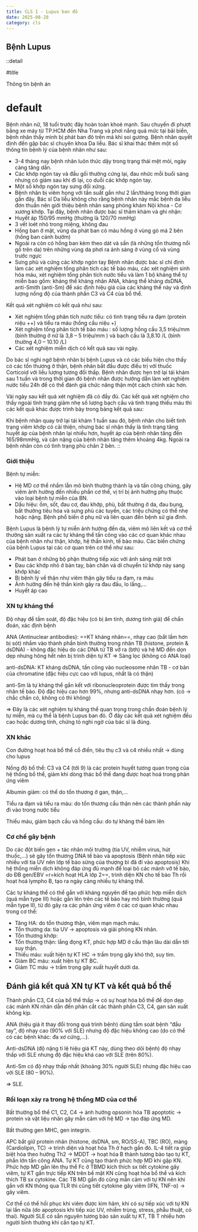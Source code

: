 ```yaml
---
title: CLS 1 - Lupus ban đỏ
date: 2025-08-28
category: cls
---
```


<!-- markdownlint-disable MD018 MD025 MD001 -->

## Bệnh Lupus

::detail

#title

Thông tin bệnh án

# default

Bệnh nhân nữ, 18 tuổi trước đây hoàn toàn khoẻ mạnh. Sau chuyến đi phượt bằng xe máy từ TP.HCM đến Nha Trang và phơi nắng quá mức tại bãi biển, bệnh nhân thấy mình bị phát ban đỏ trên má khi soi gương. Bệnh nhân quyết định đến gặp bác sĩ chuyên khoa Da liễu. Bác sĩ khai thác thêm một số thông tin bệnh lý của bệnh nhân như sau:

- 3-4 tháng nay bệnh nhân luôn thức dậy trong trạng thái mệt mỏi, ngày càng tăng dần.
- Các khớp ngón tay và đầu gối thường cứng lại, đau nhức mỗi buổi sáng nhưng có giảm sau khi đi lại, co duỗi các khớp ngón tay.
- Một số khớp ngón tay sưng đối xứng.
- Bệnh nhân bị viêm họng với tần suất gần như 2 lần/tháng trong thời gian gần đây.
Bác sĩ Da liễu không cho rằng bệnh nhân này mắc bệnh da liễu đơn thuần nên giới thiệu bệnh nhân sang phòng khám Nội khoa - Cơ xương khớp. Tại đây, bệnh nhân được bác sĩ thăm khám và ghi nhận:
- Huyết áp 150/95 mmHg (thường là 120/70 mmHg)
- 3 vết loét nhỏ trong miệng, không đau
- Hồng ban ở mặt, vùng da phát ban có màu hồng ở vùng gò má 2 bên (hồng ban cánh bướm)
- Ngoài ra còn có hồng ban kèm theo dát và sần (là những tổn thương nổi gồ trên da) trên những vùng da phơi ra ánh sáng ở vùng cổ và vùng trước ngực
- Sưng phù và cứng các khớp ngón tay Bệnh nhân được bác sĩ chỉ định làm các xét nghiệm tổng phân tích các tế bào máu, các xét nghiệm sinh hóa máu, xét nghiệm tổng phân tích nước tiểu và làm 1 bộ kháng thể tự miễn bao gồm: kháng thể kháng nhân ANA, kháng thể kháng dsDNA, anti-Smith (anti-Sm) để xác định hiệu giá của các kháng thể này và định lượng nồng độ của thành phần C3 và C4 của bổ thể.

Kết quả xét nghiệm có kết quả như sau:

- Xét nghiệm tổng phân tích nước tiểu: có tình trạng tiểu ra đạm (protein niệu ++)
và tiểu ra máu (hồng cầu niệu +)
- Xét nghiệm tổng phân tích tế bào máu : số lượng hồng cầu 3,5 triệu/mm (bình
thường ở nữ là 3,8 – 5 triệu/mm ) và bạch cầu là 3,8.10 /L (bình thường 4,0 –
10.10 /L)
- Các xét nghiệm miễn dịch có kết quả sau vài ngày.

Do bác sĩ nghi ngờ bệnh nhân bị bệnh Lupus và có các biểu hiện cho thấy có các tổn thương ở thận, bệnh nhân bắt đầu được điều trị với thuốc Corticoid với liều lượng tương đối thấp. Bệnh nhân được hẹn trở lại tái khám sau 1 tuần và trong thời gian đó bệnh nhân được hướng dẫn làm xét nghiệm nước tiểu 24h để có thể đánh giá chức năng thận một cách chính xác hơn.

Vài ngày sau kết quả xét nghiệm đã có đầy đủ. Các kết quả xét nghiệm cho thấy ngoài tình trạng giảm nhẹ số lượng bạch cầu và tình trạng thiếu máu thì các kết quả khác được trình bày trong bảng kết quả sau:

Khi bệnh nhân quay trở lại tái khám 1 tuần sau đó, bệnh nhân cho biết tình trạng viêm khớp có cải thiện, nhưng bác sĩ nhận thấy là tình trạng tăng huyết áp của bệnh nhân lại nhiều hơn, huyết áp của bệnh nhân tăng đến 165/98mmHg, và cân nặng của bệnh nhân tăng thêm khoảng 4kg. Ngoài ra bệnh nhân còn có tình trạng phù chân 2 bên.
::

### Giới thiệu

Bệnh tự miễn:

- Hệ MD cơ thể nhầm lẫn mô bình thường thành lạ và tấn công chúng, gây viêm ảnh hưởng đến nhiều phần cơ thể, vị trí bị ảnh hưởng phụ thuộc vào loại bệnh tự miễn của BN.
- Dấu hiệu: ốm, sốt, đau cơ, đau khớp, phù, bất thường ở da, đau bụng, bất thường tiêu hóa và sưng phù các tuyến, các triệu chứng có thể nhẹ hoặc nặng. Bệnh phổ biến ở phụ nữ và liên quan đến bệnh sử gia đình.

Bệnh Lupus là bệnh lý tự miễn ảnh hưởng đến da, viêm mô liên kết và cơ thể
thường sản xuất ra các tự kháng thể tấn công vào các cơ quan khác nhau của
bệnh nhân như thận, khớp, hệ thần kinh, tế bào máu. Các biến chứng của bệnh
Lupus tại các cơ quan trên cơ thể như sau:

- Phát ban ở những bộ phận thường tiếp xúc với ánh sáng mặt trời
- Đau các khớp nhỏ ở bàn tay, bàn chân và di chuyển từ khớp này sang khớp
khác
- Bị bệnh lý về thận như viêm thận gây tiểu ra đạm, ra máu
- Ảnh hưởng đến hệ thần kinh gây ra đau đầu, lo lắng,...
- Huyết áp cao

### XN tự kháng thể

Độ nhạy để tầm soát, độ đặc hiệu (có bị âm tính, dương tính giả) để chẩn đoán, xác định bệnh

ANA (Antinuclear antibodies): ==KT kháng nhân==, nhạy cao (bắt lầm hơn bị sót) nhắm vào thành phần bình thường trong nhân TB (histone, protein & dsDNA) - không đặc hiệu do các DNA từ TB vỡ ra (bth) và hệ MD đến dọn dẹp nhưng hông hết nên bị trình diện tự KT => Sàng lọc (không có ANA loại)

anti-dsDNA: KT kháng dsDNA, tấn công vào nucleosome nhân TB - cơ bản của chromatine (đặc hiệu cực cao với lupus, nhất là có thận)

anti-Sm là tự kháng thể gắn kết với ribonucleoprotein được tìm thấy trong nhân
tế bào. Độ đặc hiệu cao hơn 99%, nhưng anti-dsDNA nhạy hơn. (có → chắc chắn có, không có thì không)

=> Đây là các xét nghiệm tự kháng thể quan trọng trong chẩn đoán bệnh lý tự
miễn, mà cụ thể là bệnh Lupus ban đỏ. Ở đây các kết quả xét nghiệm đều cao
hoặc dương tính, chứng tỏ nghi ngờ của bác sĩ là đúng.

### XN khác

Con đường hoạt hoá bổ thể cổ điển, tiêu thụ c3 và c4 nhiều nhất → dùng cho lupus

Nồng độ bổ thể: C3 và C4 (tới 9) là các protein huyết tương quan trọng của hệ thống bổ thể, giảm khi dòng thác bổ thể đang được hoạt hoá trong phản ứng viêm

Albumin giảm: có thể do tổn thương ở gan, thận,...

Tiểu ra đạm và tiểu ra máu: do tổn thương cầu thận nên các thành phần này đi
vào trong nước tiểu

Thiếu máu, giảm bạch cầu và hồng cầu: do tự kháng thể bám lên

### Cơ chế gây bệnh

Do các đột biến gen + tác nhân môi trường (tia UV, nhiễm virus, hút thuốc,...) sẽ gây tổn thương DNA tế bào và apoptosis (Bệnh nhân tiếp xúc nhiều với tia UV nên lớp tế bào sừng của thượng bì đã đi vào apoptosis)
Khi hệ thống miễn dịch không đáp ứng đủ mạnh để loại bỏ các mảnh vỡ tế bào, do ĐB gen/EBV =r=kích hoạt HLA lớp 2==, trình diện KN cho tế bào Th rồi hoạt hoá lympho B,  tạo ra ngày càng nhiều tự kháng thể.

Các tự kháng thể có thể gắn với kháng nguyên để tạo phức hợp miễn dịch (quá mẫn type III) hoặc gắn lên trên các tế bào hay mô bình thường (quá mẫn type II), từ đó gây ra các phản ứng viêm ở các cơ quan khác nhau trong cơ thể:

- Tăng HA: do tổn thương thận, viêm mạn mạch máu.
- Tổn thương da: tia UV → apoptosis và giải phóng KN nhân.
- Tổn thương khớp:
- Tổn thương thận: lắng đọng KT, phức hợp MD ở cầu thận lâu dài dẫn tới suy thận.
- Thiếu máu: xuất hiện tự KT HC → trầm trọng gây khó thở, suy tim.
- Giảm BC máu: xuất hiện tự KT BC.
- Giảm TC máu → trầm trọng gây xuất huyết dưới da.

## Đánh giá kết quả XN tự KT và kết quả bổ thể

Thành phần C3, C4 của bổ thể thấp → có sự hoạt hóa bổ thể để dọn dẹp các mảnh KN nhân dẫn đến phân cắt các thành phần C3, C4, gan sản xuất không kịp.

ANA (hiệu giá ít thay đổi trong quá trình bệnh) dùng tầm soát bệnh “đầu tay”, độ nhạy cao (90% với SLE) nhưng độ đặc hiệu không cao (do có thể có các bệnh khác: đa xơ cứng,…).

Anti-dsDNA (độ nặng tỉ lệ hiệu giá KT này, dùng theo dõi bệnh) độ nhạy thấp với SLE nhưng độ đặc hiệu khá cao với SLE (trên 80%).

Anti-Sm có độ nhạy thấp nhất (khoảng 30% người SLE) nhưng đặc hiệu cao với SLE (80 – 90%).

=> SLE.

### Rối loạn xảy ra trong hệ thống MD của cơ thể

Bất thường bổ thể C1, C2, C4 → ảnh hưởng opsonin hóa TB apoptotic → protein và vật liệu nhân gây mẫn cảm với hệ MD → tạo đáp ứng MD.

Bất thường gen MHC, gen integrin.

APC bắt giữ protein nhân (histone, dsDNA, sm, RO/SS-A), TBC (RO), màng (Cardiolipin, TC) → trình diện và hoạt hóa Th ở hạch gần đó. IL-4 tiết ra giúp biệt hóa theo hướng Th2 → MDDT → hoạt hóa B thành tương bào tạo tự KT, phần lớn tấn công ANA. Tự KT cũng tạo thành phức hợp MD khi gặp KN. Phức hợp MD gắn lên thụ thể Fc ở TBMD kích thích sx tiết cytokine gây viêm, tự KT gắn trực tiếp KN trên bề mặt KN cũng hoạt hóa bổ thể và kích thích TB sx cytokine. Các TB MD gần đó cũng mẫn cảm với tự KN nên khi gắn với KN thông qua TLR thì cũng tiết cytokine gây viêm (IFN, TNF-α) → gây viêm.

Cơ thể có thể hồi phục khi viêm được kìm hãm, khi có sự tiếp xúc với tự KN lại lần nữa (do apoptosis khi tiếp xúc UV, nhiễm trùng, stress, phẫu thuật, có thai). Người SLE có sẵn nguyên tương bào sản xuất tự KT, TB T nhiều hơn người bình thường khi cần tạo tự KT.
